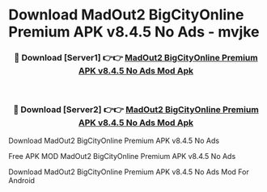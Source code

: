 # Download MadOut2 BigCityOnline Premium APK v8.4.5 No Ads - mvjke



<div align="center">
<h3>🔴 Download [Server1] 👉👉 <a href="https://momento.my/?title=MadOut2_BigCityOnline_Premium_APK_v8.4.5_No_Ads">MadOut2 BigCityOnline Premium APK v8.4.5 No Ads Mod Apk</a></h3><br>

<h3>🔴 Download [Server2] 👉👉 <a href="https://momento.my/?title=MadOut2_BigCityOnline_Premium_APK_v8.4.5_No_Ads">MadOut2 BigCityOnline Premium APK v8.4.5 No Ads Mod Apk</a></h3>
</div>



Download MadOut2 BigCityOnline Premium APK v8.4.5 No Ads 

Free APK MOD MadOut2 BigCityOnline Premium APK v8.4.5 No Ads 

Download MadOut2 BigCityOnline Premium APK v8.4.5 No Ads Mod For Android
